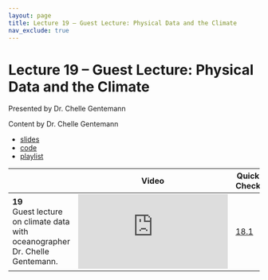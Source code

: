 ```yaml
---
layout: page
title: Lecture 19 – Guest Lecture: Physical Data and the Climate
nav_exclude: true
---
```


# Lecture 19 – Guest Lecture: Physical Data and the Climate

Presented by Dr. Chelle Gentemann

Content by Dr. Chelle Gentemann

- [slides](https://bit.ly/d100-21-climate)
- [code](https://data100.datahub.berkeley.edu/hub/user-redirect/git-sync?repo=https://github.com/DS-100/fa21&subPath=lec/lec19/&branch=main)
- [playlist](https://youtube.com/playlist?list=PLQCcNQgUcDfofMcFc894bQDIlCCyfK8qF)

<table>
<colgroup>
<col style="width: 25%" />
<col style="width: 25%" />
<col style="width: 25%" />
</colgroup>
<thead>
<tr class="header">
<th></th>
<th>Video</th>
<th>Quick Check</th>
</tr>
</thead>
<tbody>
<tr>
<td><strong>19</strong> <br />Guest lecture on climate data with oceanographer Dr. Chelle Gentemann.</td>
<td><iframe width="300" height="" src="https://youtube.com/embed/Zbpzjy3OSmM" frameborder="0" allow="accelerometer; autoplay; encrypted-media; gyroscope; picture-in-picture" allowfullscreen=""></iframe></td>
<td><a href="https://forms.gle/6CbWjfgNXeJzoDFK7" target="\_blank">18.1</a></td>
</tr>

</tbody></table>
